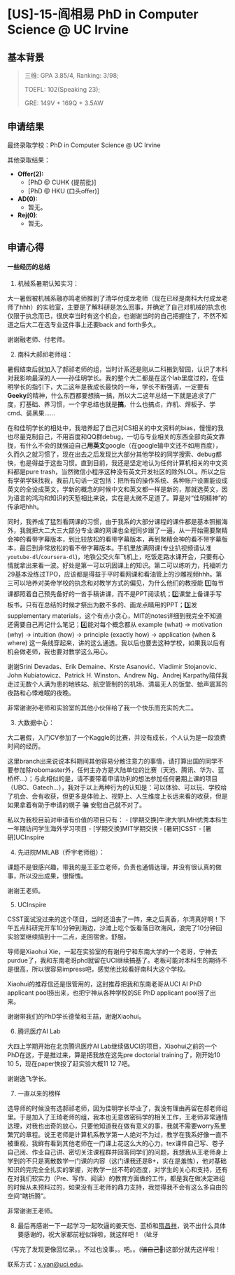 # \[US\]-15-阎相易 PhD in Computer Science @ UC Irvine

## 基本背景

> 三维: GPA 3.85/4, Ranking: 3/98;
>
> TOEFL: 102\(Speaking 23\);
>
> GRE: 149V + 169Q + 3.5AW

## 申请结果

最终录取学校：PhD in Computer Science @ UC Irvine

其他录取结果：

* **Offer\(2\):**
  * \[PhD @ CUHK (提前批)\]
  * \[PhD @ HKU (口头offer)\]
* **AD\(0\):**
  * 暂无。
* **Rej\(0\)**:
  * 暂无。

## 申请心得

#### 一些经历的总结

  1. 机械系暑期认知实习：

  大一暑假被机械系融亦鸣老师推到了清华付成龙老师（现在已经是南科大付成龙老师了hhh）的实验室，主要是了解科研是怎么回事，并确定了自己对机械的执念也仅限于执念而已，很庆幸当时有这个机会，也谢谢当时的自己把握住了，不然不知道之后大二在选专业这件事上还要back and forth多久。

  谢谢融老师、付老师。

  2. 南科大郝祁老师组：

  暑假结束后就加入了郝祁老师的组，当时计系还是刚从二科搬到智园，认识了本科对我影响最深的人——孙佳明学长。我的整个大二都是在这个lab里度过的，在佳明学长的指引下，大二这年是我成长最快的一年，学长不断强调，一定要有**Geeky**的精神，什么东西都要想搞一搞，所以大二这年总结一下就是追求了广度，打基础、养习惯，一个字总结也就是**搞**，什么也搞点，炸机、焊板子、学cmd、装黑果……

  在和佳明学长的相处中，我培养起了自己对CS相关的中文资料的bias，慢慢的我也尽量克制自己，不用百度和QQ群debug，一切与专业相关的东西全部向英文靠拢，有什么不会的就强迫自己**用英文**google（在google输中文还不如用百度），久而久之就习惯了，现在出去之后发现比大部分其他学校的同学搜索、debug都快，也是得益于这些习惯。直到目前，我还是坚定地认为任何计算机相关的中文资料都是pure trash，当然微信小程序这种没有英文开发社区的除外LOL。所以之后有学弟学妹找我，我前几句话一定包括：把所有的操作系统、各种账户设置能设成英文的全设成英文，学新的概念的时候中文和英文都一样是新的，那就选英文，因为语言的鸿沟和知识的天堑相比来说，实在是太微不足道了。算是对“佳明精神”的传承吧hhh。

  同时，我养成了猛烈看网课的习惯，由于我系的大部分课程的课件都是基本照搬海外，我就把大二大三大部分专业课的网课也全程同步跟了一遍，从一开始需要聚精会神的看带字幕版本，到比较放松的看带字幕版本，再到聚精会神的看不带字幕版本，最后到非常放松的看不带字幕版本。手机里放满网课(专业扒视频请认准`youtube-dl`/`coursera-dl`)，地铁公交火车飞机上，吃饭走路水课开会，只要有心情就拿出来看一波。好处是第一可以巩固课上的知识。第二可以练听力，托福听力29基本没练过TPO，应该都是得益于平时看网课和看油管上的沙雕视频hhh。第三可以培养对美帝学校的执念和对教学方式的偏见，为什么他们的教授能 1️⃣每节课都照着自己预先备好的一沓手稿讲课，而不是PPT阅读机；2️⃣课堂上备课手写板书，只有在总结的时候才祭出为数不多的、画龙点睛用的PPT；3️⃣发supplementary materials，这个有点小贪心，MIT的notes详细到我完全不知道还需要自己再记什么笔记；4️⃣能对每个概念都从 example (what) → motivation (why) → intuition (how) → principle (exactly how) → application (when & where) 这一条线穿起来，讲的这么通透。我以后也要去这种学校，如果我以后有机会做老师，我也要对教学这么用心。

  谢谢Srini Devadas、Erik Demaine、Krste Asanović、Vladimir Stojanovic、John Kubiatowicz、Patrick H. Winston、Andrew Ng、Andrej Karpathy陪伴我走过无数个人满为患的地铁站、航空管制的的机场、清晨无人的饭堂、蛤声震耳的夜路和心悸难眠的夜晚。

  非常谢谢孙老师和实验室的其他小伙伴给了我一个快乐而充实的大二。

  3. 大数据中心：

  大二暑假，入门CV参加了一个Kaggle的比赛，并没有成长，个人认为是一段浪费时间的经历。

  这里branch出来说说本科期间其他容易分散注意力的事情，请打算出国的同学不要参加除robomaster外，任何主办方是大陆单位的比赛（天池、腾讯、华为、蓝桥杯...）；与此相似的是，请不要带着申请功利的想法参加任何暑期上课的项目（UBC、Gatech...），我对于以上两种行为的认知是：可以体验、可以玩、学校给了机会、会有收获，但更多是体验上、视野上、人生维度上长远来看的收获，但是如果拿着有助于申请的幌子 ~~骗~~ 安慰自己就不对了。

  私以为我校目前对申请有价值的项目只有：
    - [学期交换]牛津大学LMH优秀本科生一年期访问学生海外学习项目
    - [学期交换]MIT学期交换
    - [暑研]CSST
    - [暑研]UCInspire

  4. 先进院MMLAB（乔宇老师组）：

  课题不是很感兴趣，带我的是王亚立老师，负责也通情达理，并没有很认真的做事，所以没出成果，很惭愧。

  谢谢王老师。

  5. UCInspire

  CSST面试没过来的这个项目，当时还沮丧了一阵，来之后真香，尔湾真好啊！下午五点科研完开车10分钟到海边，沙滩上吃个饭看落日吹海风，浪完了10分钟回实验室继续搞到十一二点，走回宿舍。舒服。

  导师是Xiaohui Xie，一起在实验室的有谢丹宁和东南大学的一个老哥，宁神去purdue了，我和东南老哥phd就留在UCI继续~~搞基~~了。老板可能对本科生的期待不是很高，所以很容易impress吧，感觉他比较看好南科大这个学校。

  Xiaohui的推荐信还是很管用的，这封推荐把我和东南老哥从UCI AI PhD applicant pool捞出来，也把宁神从各种学校的SE PhD applicant pool捞了出来。

  谢谢带我们的PhD学长德莹和王喆，谢谢Xiaohui。

  6. 腾讯医疗AI Lab

  大四上学期开始在北京腾讯医疗AI Lab继续做UCI的项目，Xiaohui之前的一个PhD在这，于是推过来，算是把我放在这先pre doctorial training了，刚开始10 10 5，现在paper快投了赶实验大概11 12 7吧。

  谢谢逸飞学长。

  7. 一直以来的榜样

  选导师的时候没有选郝祁老师，因为佳明学长毕业了，我没有理由再留在郝老师组里。于是加入了王琦老师的组，我本也无意做密码学的相关工作，王老师非常通情达理，对我也出奇的放心，只要他知道我在做有意义的事，我就不需要worry系里繁冗的章程。说王老师是计算机系教学第一人绝对不为过，教学在我系好像一直不被重视，我鲜有看到其他老师在一门课上花这么大的心力，tex课件自己写、卷子自己阅、作业自己讲、密切关注课程群并回答同学们的问题，我想我从王老师身上学到的不只是离散数学一门课的内容（这门课我还是B+，实在是羞愧），他对基础知识的完完全全扎实的掌握，对教学一丝不苟的态度，对学生的关心和支持，还有在对我们软实力（Pre、写作、阅读）的教育方面做的工作，都是我在做决定进组的时候从未预料过的，如果没有王老师的鼎力支持，我觉得我不会有这么多自由的空间“瞎折腾”。

  非常谢谢王老师。

  8. 最后再感谢一下一起学习一起吹逼的姜天恺、蓝桥和[隋昌祥](../biomedical-engineering/[US]-15-suichangxiang)，说不出什么具体要感谢的，祝大家都前程似锦啦，就这样吧！（呲牙

  （写完了发现更像回忆录。。不过也没事。。吧。。(~~骗自己🙂~~)这部分就先这样啦！

  联系方式：x.yan@uci.edu。
